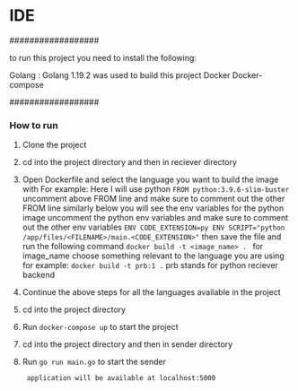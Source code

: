 # IDE

##################

to run this project you need to install the following:

Golang : Golang 1.19.2 was used to build this project
Docker
Docker-compose

##################

### How to run
1. Clone the project
2. cd into the project directory and then in reciever directory
3. Open Dockerfile and select the language you want to build the image with
   For example:
      Here I will use python
        `FROM python:3.9.6-slim-buster `
        uncomment above FROM line and make sure to comment out the other FROM line
        similarly below you will see the env variables for the python image
        uncomment the python env variables and make sure to comment out the other env variables
        ```
        ENV CODE_EXTENSION=py
        ENV SCRIPT="python /app/files/<FILENAME>/main.<CODE_EXTENSION>"
        ```
    then save the file and run the following command
    `docker build -t <image_name> . `
    for image_name choose something relevant to the language you are using
    for example:
    `docker build -t prb:1 .` prb stands for python reciever backend
4. Continue the above steps for all the languages available in the project
5. cd into the project directory 
6. Run `docker-compose up` to start the project
7. cd into the project directory and then in sender directory
8. Run `go run main.go` to start the sender

    ``` application will be available at localhost:5000```
        